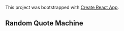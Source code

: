 This project was bootstrapped with [Create React App](https://github.com/facebook/create-react-app).

## Random Quote Machine
